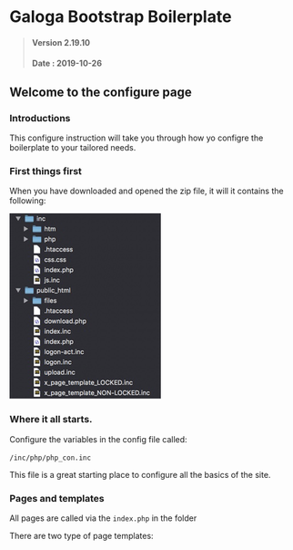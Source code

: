# Galoga Bootstrap Boilerplate
> #### Version 2.19.10 
> #### Date : 2019-10-26

## Welcome to the configure page
### Introductions
This configure instruction will take you through how yo configre the boilerplate to your tailored needs.

### First things first
When you have downloaded and opened the zip file, it will it contains the following:

![File layout](site.png)

### Where it all starts.
Configure the variables in the config file called:

<code>/inc/php/php_con.inc</code>

This file is a great starting place to configure all the basics of the site.

### Pages and templates
All pages are called via the <code>index.php</code> in the folder 

There are two type of page templates: 